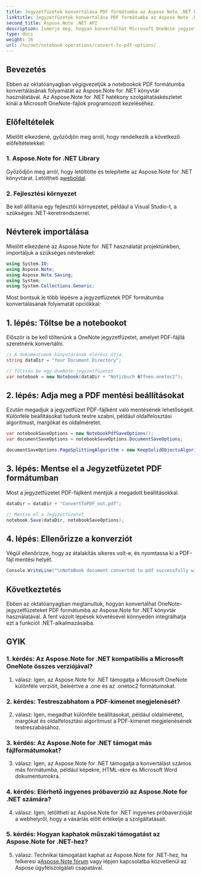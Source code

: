 ```yaml
---
title: Jegyzetfüzetek konvertálása PDF formátumba az Aspose Note .NET beállításaival
linktitle: Jegyzetfüzetek konvertálása PDF formátumba az Aspose Note .NET beállításaival
second_title: Aspose.Note .NET API
description: Ismerje meg, hogyan konvertálhat Microsoft OneNote jegyzetfüzeteket PDF formátumba az Aspose.Note for .NET könyvtár segítségével testreszabható beállításokkal.
type: docs
weight: 16
url: /hu/net/notebook-operations/convert-to-pdf-options/
---
```

## Bevezetés

Ebben az oktatóanyagban végigvezetjük a notebookok PDF formátumba konvertálásának folyamatát az Aspose.Note for .NET könyvtár használatával. Az Aspose.Note for .NET hatékony szolgáltatáskészletet kínál a Microsoft OneNote-fájlok programozott kezeléséhez.

## Előfeltételek

Mielőtt elkezdené, győződjön meg arról, hogy rendelkezik a következő előfeltételekkel:

### 1. Aspose.Note for .NET Library
 Győződjön meg arról, hogy letöltötte és telepítette az Aspose.Note for .NET könyvtárat. Letöltheti a[weboldal](https://releases.aspose.com/note/net/).

### 2. Fejlesztési környezet
Be kell állítania egy fejlesztői környezetet, például a Visual Studio-t, a szükséges .NET-keretrendszerrel.

## Névterek importálása

Mielőtt elkezdené az Aspose.Note for .NET használatát projektünkben, importáljuk a szükséges névtereket:

```csharp
using System.IO;
using Aspose.Note;
using Aspose.Note.Saving;
using System;
using System.Collections.Generic;
```

Most bontsuk le több lépésre a jegyzetfüzetek PDF formátumba konvertálásának folyamatát opciókkal:

## 1. lépés: Töltse be a notebookot

Először is be kell töltenünk a OneNote jegyzetfüzetet, amelyet PDF-fájllá szeretnénk konvertálni.

```csharp
// A dokumentumok könyvtárának elérési útja.
string dataDir = "Your Document Directory";

// Töltsön be egy OneNote-jegyzetfüzetet
var notebook = new Notebook(dataDir + "Notizbuch �ffnen.onetoc2");
```

## 2. lépés: Adja meg a PDF mentési beállításokat

Ezután megadjuk a jegyzetfüzet PDF-fájlként való mentésének lehetőségeit. Különféle beállításokat tudunk testre szabni, például oldalfelosztási algoritmust, margókat és oldalméretet.

```csharp
var notebookSaveOptions = new NotebookPdfSaveOptions();
var documentSaveOptions = notebookSaveOptions.DocumentSaveOptions;

documentSaveOptions.PageSplittingAlgorithm = new KeepSolidObjectsAlgorithm();
```

## 3. lépés: Mentse el a Jegyzetfüzetet PDF formátumban

Most a jegyzetfüzetet PDF-fájlként mentjük a megadott beállításokkal.

```csharp
dataDir = dataDir + "ConvertToPDF_out.pdf";

// Mentse el a Jegyzetfüzetet
notebook.Save(dataDir, notebookSaveOptions);
```

## 4. lépés: Ellenőrizze a konverziót

Végül ellenőrizze, hogy az átalakítás sikeres volt-e, és nyomtassa ki a PDF-fájl mentési helyét.

```csharp
Console.WriteLine("\nNoteBook document converted to pdf successfully with save options.\nFile saved at " + dataDir);
```

## Következtetés

Ebben az oktatóanyagban megtanultuk, hogyan konvertálhat OneNote-jegyzetfüzeteket PDF formátumba az Aspose.Note for .NET könyvtár használatával. A fent vázolt lépések követésével könnyedén integrálhatja ezt a funkciót .NET-alkalmazásaiba.

## GYIK

### 1. kérdés: Az Aspose.Note for .NET kompatibilis a Microsoft OneNote összes verziójával?

1. válasz: Igen, az Aspose.Note for .NET támogatja a Microsoft OneNote különféle verzióit, beleértve a .one és az .onetoc2 formátumokat.

### 2. kérdés: Testreszabhatom a PDF-kimenet megjelenését?

2. válasz: Igen, megadhat különféle beállításokat, például oldalméretet, margókat és oldalfelosztási algoritmust a PDF-kimenet megjelenésének testreszabásához.

### 3. kérdés: Az Aspose.Note for .NET támogat más fájlformátumokat?

3. válasz: Igen, az Aspose.Note for .NET támogatja a konvertálást számos más formátumba, például képekre, HTML-ekre és Microsoft Word dokumentumokra.

### 4. kérdés: Elérhető ingyenes próbaverzió az Aspose.Note for .NET számára?

4. válasz: Igen, letöltheti az Aspose.Note for .NET ingyenes próbaverzióját a webhelyről, hogy a vásárlás előtt értékelje a szolgáltatásait.

### 5. kérdés: Hogyan kaphatok műszaki támogatást az Aspose.Note for .NET-hez?

 5. válasz: Technikai támogatást kaphat az Aspose.Note for .NET-hez, ha felkeresi a[Aspose.Note fórum](https://forum.aspose.com/c/note/28) vagy lépjen kapcsolatba közvetlenül az Aspose ügyfélszolgálati csapatával.
